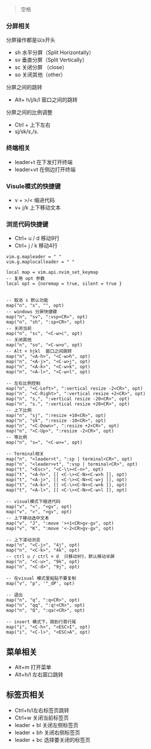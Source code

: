 > 
>
> <leader> 空格

### 分屏相关

分屏操作都是以s开头

- sh 水平分屏（Split Horizontally）
- sv 垂直分屏（Split Vertically）
- sc 关闭分屏 （close）
- so 关闭其他（other）

分屏之间的跳转

- Alt+ h/j/k/l 窗口之间的跳转

分屏之间的比例调整

- Ctrl + 上下左右
- sj/sk/s,/s.



### 终端相关

- leader+t     在下发打开终端
- leader+vt   在侧边打开终端

### Visule模式的快捷键

- v + >/<     缩进代码
- v+ j/k       上下移动文本

### 浏览代码快捷键

- Ctrl+ u / d      移动9行
- Ctrl+ j / k       移动4行

```
vim.g.mapleader = " "
vim.g.maplocalleader = " "

local map = vim.api.nvim_set_keymap
-- 复用 opt 参数
local opt = {noremap = true, silent = true }


-- 取消 s 默认功能
map("n", "s", "", opt)
-- windows 分屏快捷键
map("n", "sv", ":vsp<CR>", opt)
map("n", "sh", ":sp<CR>", opt)
-- 关闭当前
map("n", "sc", "<C-w>c", opt)
-- 关闭其他
map("n", "so", "<C-w>o", opt)
-- Alt + hjkl  窗口之间跳转
map("n", "<A-h>", "<C-w>h", opt)
map("n", "<A-j>", "<C-w>j", opt)
map("n", "<A-k>", "<C-w>k", opt)
map("n", "<A-l>", "<C-w>l", opt)

-- 左右比例控制
map("n", "<C-Left>", ":vertical resize -2<CR>", opt)
map("n", "<C-Right>", ":vertical resize +2<CR>", opt)
map("n", "s,", ":vertical resize -20<CR>", opt)
map("n", "s.", ":vertical resize +20<CR>", opt)
-- 上下比例
map("n", "sj", ":resize +10<CR>", opt)
map("n", "sk", ":resize -10<CR>", opt)
map("n", "<C-Down>", ":resize +2<CR>", opt)
map("n", "<C-Up>", ":resize -2<CR>", opt)
-- 等比例
map("n", "s=", "<C-w>=", opt)

-- Terminal相关
map("n", "<leader>t", ":sp | terminal<CR>", opt)
map("n", "<leader>vt", ":vsp | terminal<CR>", opt)
map("t", "<Esc>", "<C-\\><C-n>", opt)
map("t", "<A-h>", [[ <C-\><C-N><C-w>h ]], opt)
map("t", "<A-j>", [[ <C-\><C-N><C-w>j ]], opt)
map("t", "<A-k>", [[ <C-\><C-N><C-w>k ]], opt)
map("t", "<A-l>", [[ <C-\><C-N><C-w>l ]], opt)

-- visual模式下缩进代码
map("v", "<", "<gv", opt)
map("v", ">", ">gv", opt)
-- 上下移动选中文本
map("v", "J", ":move '>+1<CR>gv-gv", opt)
map("v", "K", ":move '<-2<CR>gv-gv", opt)

-- 上下滚动浏览
map("n", "<C-j>", "4j", opt)
map("n", "<C-k>", "4k", opt)
-- ctrl u / ctrl + d  只移动9行，默认移动半屏
map("n", "<C-u>", "9k", opt)
map("n", "<C-d>", "9j", opt)

-- 在visual 模式里粘贴不要复制
map("v", "p", '"_dP', opt)

-- 退出
map("n", "q", ":q<CR>", opt)
map("n", "qq", ":q!<CR>", opt)
map("n", "Q", ":qa!<CR>", opt)

-- insert 模式下，跳到行首行尾
map("i", "<C-h>", "<ESC>I", opt)
map("i", "<C-l>", "<ESC>A", opt)
```

## 菜单相关

- Alt+m 打开菜单
- Alt+h/l 左右窗口跳转

## 标签页相关

- Ctrl+h/l左右标签页跳转
- Ctrl+w    关闭当前标签页
- leader + bl 关闭左侧标签页
- leader + bh 关闭右侧标签页
- leader + bc 选择要关闭的标签页
